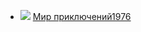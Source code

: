 * ![](/books/sf/Евгений%20Татаренко/Мир%20приключений1976.jpg) [Мир приключений1976](/books/sf/Евгений%20Татаренко/Мир%20приключений1976)